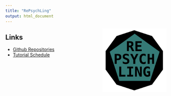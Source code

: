 ```yaml
---
title: "RePsychLing"
output: html_document
---
```


<img src="img/RePsychLing.png" 
     style="width: 200px; float: right; padding: 0 0 1em 1em;" />

## Links

* [Github Repositories](https://github.com/RePsychLing)
* [Tutorial Schedule](tutorial.html)